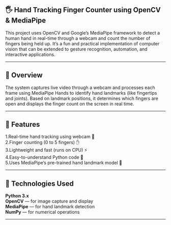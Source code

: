 **🖐️ Hand Tracking Finger Counter using OpenCV & MediaPipe**
-----------------------------------------------------------------------------------------------------------
This project uses OpenCV and Google’s MediaPipe framework to detect a human hand in real-time through a webcam and count the number of fingers being held up.
It’s a fun and practical implementation of computer vision that can be extended to gesture recognition, automation, and interactive applications.

___________________________________________________________________________________________________________
**🧠 Overview**
-----------------------------------------------------------------------------------------------------------
The system captures live video through a webcam and processes each frame using MediaPipe Hands to identify hand landmarks (like fingertips and joints).
Based on landmark positions, it determines which fingers are open and displays the finger count on the screen 
in real time.
___________________________________________________________________________________________________________
**🚀 Features**
-----------------------------------------------------------------------------------------------------------
1.Real-time hand tracking using webcam 🎥
<br>
2.Finger counting (0 to 5 fingers) ✋
<br>
3.Lightweight and fast (runs on CPU) ⚡
<br>
4.Easy-to-understand Python code 🐍
<br>
5.Uses MediaPipe’s pre-trained hand landmark model 🤖
__________________________________________________________________________________________________________

**🧩 Technologies Used** 
----------------------------------------------------------------------------------------------------------
**Python 3.x**
<br>
**OpenCV** — for image capture and display
<br>
**MediaPipe** — for hand landmark detection
<br>
**NumPy** — for numerical operations
_________________________________________________________________________________________________________















